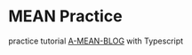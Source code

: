 # MEAN Practice

practice tutorial [A-MEAN-BLOG](https://www.a-mean-blog.com/ko/blog/Node-JS-%EC%B2%AB%EA%B1%B8%EC%9D%8C) with Typescript
